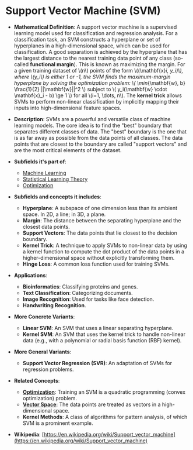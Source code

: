 # Support Vector Machine (SVM)

- **Mathematical Definition**: A support vector machine is a supervised learning model used for classification and regression analysis. For a classification task, an SVM constructs a hyperplane or set of hyperplanes in a high-dimensional space, which can be used for classification. A good separation is achieved by the hyperplane that has the largest distance to the nearest training data point of any class (so-called **functional margin**). This is known as maximizing the margin. For a given training dataset of \\(n\\) points of the form \\((\mathbf{x}_i, y_i)\\), where \\(y_i\\) is either 1 or -1, the SVM finds the maximum-margin hyperplane by solving the optimization problem:
  \\( \min_{\mathbf{w}, b} \frac{1}{2} ||\mathbf{w}||^2 \\)
  subject to \\( y_i(\mathbf{w} \cdot \mathbf{x}_i - b) \ge 1 \\) for all \\(i=1, \dots, n\\).
  The **kernel trick** allows SVMs to perform non-linear classification by implicitly mapping their inputs into high-dimensional feature spaces.

- **Description**: SVMs are a powerful and versatile class of machine learning models. The core idea is to find the "best" boundary that separates different classes of data. The "best" boundary is the one that is as far away as possible from the data points of all classes. The data points that are closest to the boundary are called "support vectors" and are the most critical elements of the dataset.

- **Subfields it's part of**:
    - [Machine Learning](https://en.wikipedia.org/wiki/Machine_learning)
    - [Statistical Learning Theory](https://en.wikipedia.org/wiki/Statistical_learning_theory)
    - [Optimization](https://en.wikipedia.org/wiki/Mathematical_optimization)

- **Subfields and concepts it includes**:
    - **Hyperplane**: A subspace of one dimension less than its ambient space. In 2D, a line; in 3D, a plane.
    - **Margin**: The distance between the separating hyperplane and the closest data points.
    - **Support Vectors**: The data points that lie closest to the decision boundary.
    - **Kernel Trick**: A technique to apply SVMs to non-linear data by using a kernel function to compute the dot product of the data points in a higher-dimensional space without explicitly transforming them.
    - **Hinge Loss**: A common loss function used for training SVMs.

- **Applications**:
    - **Bioinformatics**: Classifying proteins and genes.
    - **Text Classification**: Categorizing documents.
    - **Image Recognition**: Used for tasks like face detection.
    - **Handwriting Recognition**.

- **More Concrete Variants**:
    - **Linear SVM**: An SVM that uses a linear separating hyperplane.
    - **Kernel SVM**: An SVM that uses the kernel trick to handle non-linear data (e.g., with a polynomial or radial basis function (RBF) kernel).

- **More General Variants**:
    - **Support Vector Regression (SVR)**: An adaptation of SVMs for regression problems.

- **Related Concepts**:
    - **[Optimization](../optimization/optimization.md)**: Training an SVM is a quadratic programming (convex optimization) problem.
    - **[Vector Space](../../pure_mathematics/linear_algebra/vector_space.md)**: The data points are treated as vectors in a high-dimensional space.
    - **Kernel Methods**: A class of algorithms for pattern analysis, of which SVM is a prominent example.

- **Wikipedia**: [https://en.wikipedia.org/wiki/Support_vector_machine](https://en.wikipedia.org/wiki/Support_vector_machine)
